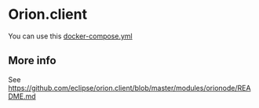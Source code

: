 # Orion.client

You can use this
[docker-compose.yml](https://github.com/svlentink/dockerfiles/blob/master/svlentink/orion.client/docker-compose.yml)

## More info

See https://github.com/eclipse/orion.client/blob/master/modules/orionode/README.md
